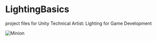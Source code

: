 # LightingBasics
project files for Unity Technical Artist: Lighting for Game Development

![Minion](https://github.com/qinbatista/UnityLightingSystem/blob/master/card.png)